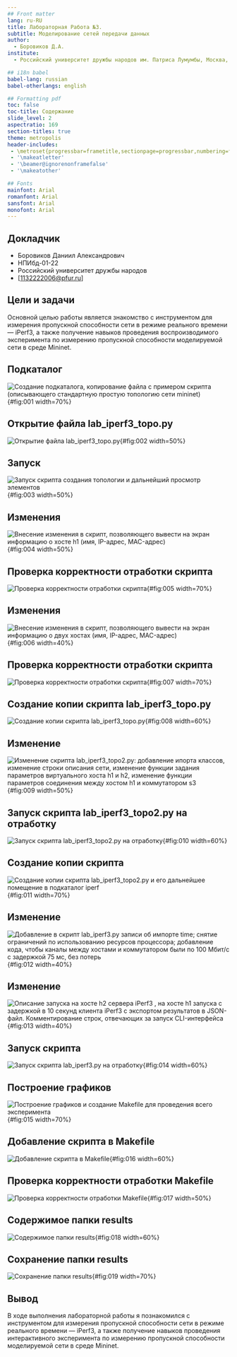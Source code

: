 ```yaml
---
## Front matter
lang: ru-RU
title: Лабораторная Работа №3. 
subtitle: Моделирование сетей передачи данных
author:
  - Боровиков Д.А.
institute:
  - Российский университет дружбы народов им. Патриса Лумумбы, Москва, Россия

## i18n babel
babel-lang: russian
babel-otherlangs: english

## Formatting pdf
toc: false
toc-title: Содержание
slide_level: 2
aspectratio: 169
section-titles: true
theme: metropolis
header-includes:
 - \metroset{progressbar=frametitle,sectionpage=progressbar,numbering=fraction}
 - '\makeatletter'
 - '\beamer@ignorenonframefalse'
 - '\makeatother'

## Fonts
mainfont: Arial
romanfont: Arial
sansfont: Arial
monofont: Arial
---
```



## Докладчик


  * Боровиков Даниил Александрович
  * НПИбд-01-22
  * Российский университет дружбы народов
  * [1132222006@pfur.ru]


## Цели и задачи

Основной целью работы является знакомство с инструментом для измерения
пропускной способности сети в режиме реального времени — iPerf3, а также
получение навыков проведения воспроизводимого эксперимента по измерению
пропускной способности моделируемой сети в среде Mininet.


## Подкаталог

![Создание подкаталога, копирование файла с примером скрипта (описывающего стандартную простую топологию сети mininet)](image/1.png){#fig:001 width=70%}

## Открытие файла lab_iperf3_topo.py

![Открытие файла lab_iperf3_topo.py](image/2.png){#fig:002 width=50%}

## Запуск

![Запуск скрипта создания топологии и дальнейший просмотр элементов](image/3.png){#fig:003 width=50%}

## Изменения

![Внесение изменения в скрипт, позволяющего вывести на экран информацию о хосте h1 (имя, IP-адрес, MAC-адрес)](image/4.png){#fig:004 width=50%}

## Проверка корректности отработки скрипта

![Проверка корректности отработки скрипта](image/5.png){#fig:005 width=70%}

## Изменения

![Внесение изменения в скрипт, позволяющего вывести на экран информацию о двух хостах (имя, IP-адрес, MAC-адрес)](image/6.png){#fig:006 width=40%}

## Проверка корректности отработки скрипта

![Проверка корректности отработки скрипта](image/7.png){#fig:007 width=70%}

## Создание копии скрипта lab_iperf3_topo.py

![Создание копии скрипта lab_iperf3_topo.py](image/8.png){#fig:008 width=60%}

## Изменение

![Изменение скрипта lab_iperf3_topo2.py: добавление ипорта классов, изменение строки описания сети, изменение функции задания параметров виртуального хоста h1 и h2, изменение функции параметров соединения между хостом h1 и коммутатором s3](image/9.png){#fig:009 width=50%}

## Запуск скрипта lab_iperf3_topo2.py на отработку

![Запуск скрипта lab_iperf3_topo2.py на отработку](image/10.png){#fig:010 width=60%}

## Создание копии скрипта 

![Создание копии скрипта lab_iperf3_topo2.py и его дальнейшее помещение в подкаталог iperf](image/11.png){#fig:011 width=70%}

## Изменение

![Добавление в скрипт lab_iperf3.py записи об импорте time; снятие ограничений по использованию ресурсов процессора; добавление кода, чтобы каналы между хостами и коммутатором были по 100 Мбит/с с задержкой 75 мс, без потерь](image/12.png){#fig:012 width=40%}

## Изменение

![Описание запуска на хосте h2 сервера iPerf3 , на хосте h1 запуска с задержкой в 10 секунд клиента iPerf3 с экспортом результатов в JSON-файл. Комментирование строк, отвечающих за запуск CLI-интерфейса](image/13.png){#fig:013 width=40%}

## Запуск скрипта 

![Запуск скрипта lab_iperf3.py на отработку](image/14.png){#fig:014 width=60%}

## Построение графиков

![Построение графиков и создание Makefile для проведения всего эксперимента](image/15.png){#fig:015 width=70%}

## Добавление скрипта в Makefile

![Добавление скрипта в Makefile](image/16.png){#fig:016 width=60%}

## Проверка корректности отработки Makefile

![Проверка корректности отработки Makefile](image/17.png){#fig:017 width=50%}

## Cодержимое папки results

![Cодержимое папки results](image/18.png){#fig:018 width=60%}

## Сохранение папки results

![Сохранение папки results](image/19.png){#fig:019 width=70%}

## Вывод

В ходе выполнения лабораторной работы я познакомился с инструментом для измерения
пропускной способности сети в режиме реального времени — iPerf3, а также
получение навыков проведения интерактивного эксперимента по измерению
пропускной способности моделируемой сети в среде Mininet.

